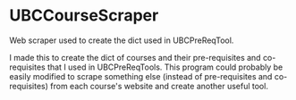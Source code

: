 # UBCCourseScraper
Web scraper used to create the dict used in UBCPreReqTool.

I made this to create the dict of courses and their pre-requisites and co-requisites that I used in UBCPreReqTools.
This program could probably be easily modified to scrape something else (instead of pre-requisites and co-requisites) from
each course's website and create another useful tool.
